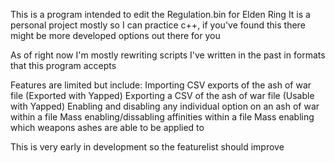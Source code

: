 This is a program intended to edit the Regulation.bin for Elden Ring
It is a personal project mostly so I can practice c++, if you've found this there might be more developed options out there for you

As of right now I'm mostly rewriting scripts I've written in the past in formats that this program accepts

Features are limited but include:
Importing CSV exports of the ash of war file (Exported with Yapped)
Exporting a CSV of the ash of war file (Usable with Yapped)
Enabling and disabling any individual option on an ash of war within a file
Mass enabling/dissabling affinities within a file
Mass enabling which weapons ashes are able to be applied to

This is very early in development so the featurelist should improve
